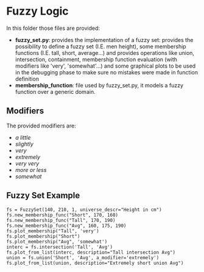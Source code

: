 # Fuzzy Logic

In this folder those files are provided:
- **fuzzy_set.py**: provides the implementation of a fuzzy set: provides the possibility to define a fuzzy set (I.E. men height), some membership functions (I.E. tall, short, average...) and provides operations like union, intersection, containment, membership function evaluation (with modifiers like 'very', 'somewhat'...) and some graphical plots to be used in the debugging phase to make sure no mistakes were made in function definition
- **membership_function**: file used by fuzzy_set.py, it models a fuzzy function over a generic domain.

## Modifiers
The provided modifiers are: 
- *a little*
- *slightly*
- *very*
- *extremely*
- *very very*
- *more or less*
- *somewhat*

## Fuzzy Set Example

    fs = FuzzySet(140, 210, 1, universe_descr="Height in cm")
    fs.new_membership_func("Short", 170, 160)
    fs.new_membership_func("Tall", 170, 190)
    fs.new_membership_func("Avg", 160, 175, 190)
    fs.plot_membership("Tall", 'very')
    fs.plot_membership("Short")
    fs.plot_membership("Avg", 'somewhat')
    interc = fs.intersection('Tall', 'Avg')
    fs.plot_from_list(interc, description="Tall intersection Avg")
    union = fs.union('Short', 'Avg', a_modifier='extremely')
    fs.plot_from_list(union, description="Extremely short union Avg")